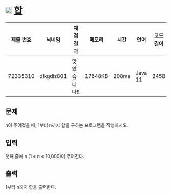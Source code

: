 # <img width="20px"  src="https://d2gd6pc034wcta.cloudfront.net/tier/1.svg" class="solvedac-tier"> [합](https://www.acmicpc.net/problem/8393) 

| 제출 번호 | 닉네임 | 채점 결과 | 메모리 | 시간 | 언어 | 코드 길이 |
|---|---|---|---|---|---|---|
|72335310|dlkgdis801|맞았습니다!! |17648KB|208ms|Java 11|245B|

## 문제
<p>n이 주어졌을 때, 1부터 n까지 합을 구하는 프로그램을 작성하시오.</p>

## 입력
<p>첫째 줄에 n (1 ≤ n ≤ 10,000)이 주어진다.</p>

## 출력
<p>1부터 n까지 합을 출력한다.</p>

